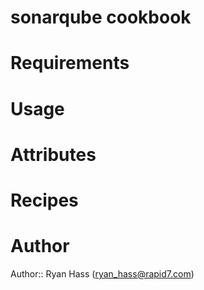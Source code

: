 # sonarqube cookbook

# Requirements

# Usage

# Attributes

# Recipes

# Author

Author:: Ryan Hass (<ryan_hass@rapid7.com>)
